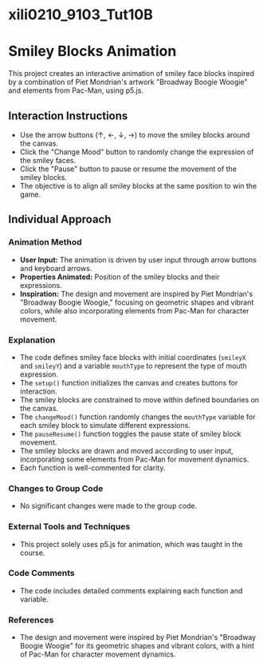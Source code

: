 # xili0210_9103_Tut10B
# Smiley Blocks Animation

This project creates an interactive animation of smiley face blocks inspired by a combination of Piet Mondrian's artwork "Broadway Boogie Woogie" and elements from Pac-Man, using p5.js.

## Interaction Instructions

- Use the arrow buttons (↑, ←, ↓, →) to move the smiley blocks around the canvas.
- Click the "Change Mood" button to randomly change the expression of the smiley faces.
- Click the "Pause" button to pause or resume the movement of the smiley blocks.
- The objective is to align all smiley blocks at the same position to win the game.

## Individual Approach

### Animation Method
- **User Input:** The animation is driven by user input through arrow buttons and keyboard arrows.
- **Properties Animated:** Position of the smiley blocks and their expressions.
- **Inspiration:** The design and movement are inspired by Piet Mondrian's "Broadway Boogie Woogie," focusing on geometric shapes and vibrant colors, while also incorporating elements from Pac-Man for character movement.

### Explanation
- The code defines smiley face blocks with initial coordinates (`smileyX` and `smileyY`) and a variable `mouthType` to represent the type of mouth expression.
- The `setup()` function initializes the canvas and creates buttons for interaction.
- The smiley blocks are constrained to move within defined boundaries on the canvas.
- The `changeMood()` function randomly changes the `mouthType` variable for each smiley block to simulate different expressions.
- The `pauseResume()` function toggles the pause state of smiley block movement.
- The smiley blocks are drawn and moved according to user input, incorporating some elements from Pac-Man for movement dynamics.
- Each function is well-commented for clarity.

### Changes to Group Code
- No significant changes were made to the group code.

### External Tools and Techniques
- This project solely uses p5.js for animation, which was taught in the course.

### Code Comments
- The code includes detailed comments explaining each function and variable.

### References
- The design and movement were inspired by Piet Mondrian's "Broadway Boogie Woogie" for its geometric shapes and vibrant colors, with a hint of Pac-Man for character movement dynamics.



